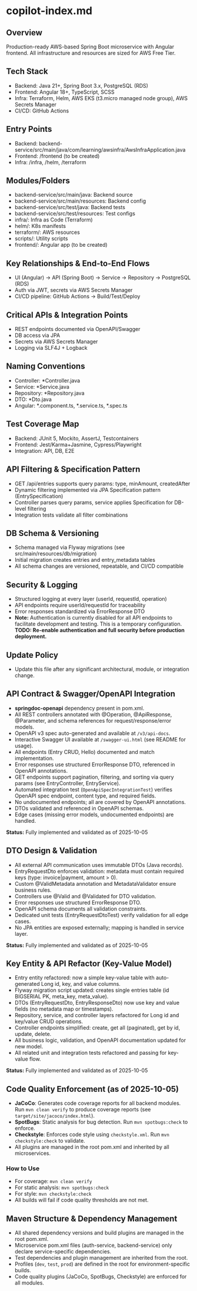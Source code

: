 # copilot-index.md

## Overview
Production-ready AWS-based Spring Boot microservice with Angular frontend. All infrastructure and resources are sized for AWS Free Tier.

## Tech Stack
- Backend: Java 21+, Spring Boot 3.x, PostgreSQL (RDS)
- Frontend: Angular 18+, TypeScript, SCSS
- Infra: Terraform, Helm, AWS EKS (t3.micro managed node group), AWS Secrets Manager
- CI/CD: GitHub Actions

## Entry Points
- Backend: backend-service/src/main/java/com/learning/awsinfra/AwsInfraApplication.java
- Frontend: /frontend (to be created)
- Infra: /infra, /helm, /terraform

## Modules/Folders
- backend-service/src/main/java: Backend source
- backend-service/src/main/resources: Backend config
- backend-service/src/test/java: Backend tests
- backend-service/src/test/resources: Test configs
- infra/: Infra as Code (Terraform)
- helm/: K8s manifests
- terraform/: AWS resources
- scripts/: Utility scripts
- frontend/: Angular app (to be created)

## Key Relationships & End-to-End Flows
- UI (Angular) → API (Spring Boot) → Service → Repository → PostgreSQL (RDS)
- Auth via JWT, secrets via AWS Secrets Manager
- CI/CD pipeline: GitHub Actions → Build/Test/Deploy

## Critical APIs & Integration Points
- REST endpoints documented via OpenAPI/Swagger
- DB access via JPA
- Secrets via AWS Secrets Manager
- Logging via SLF4J + Logback

## Naming Conventions
- Controller: *Controller.java
- Service: *Service.java
- Repository: *Repository.java
- DTO: *Dto.java
- Angular: *.component.ts, *.service.ts, *.spec.ts

## Test Coverage Map
- Backend: JUnit 5, Mockito, AssertJ, Testcontainers
- Frontend: Jest/Karma+Jasmine, Cypress/Playwright
- Integration: API, DB, E2E

## API Filtering & Specification Pattern
- GET /api/entries supports query params: type, minAmount, createdAfter
- Dynamic filtering implemented via JPA Specification pattern (EntrySpecification)
- Controller parses query params, service applies Specification for DB-level filtering
- Integration tests validate all filter combinations

## DB Schema & Versioning
- Schema managed via Flyway migrations (see src/main/resources/db/migration)
- Initial migration creates entries and entry_metadata tables
- All schema changes are versioned, repeatable, and CI/CD compatible

## Security & Logging
- Structured logging at every layer (userId, requestId, operation)
- API endpoints require userId/requestId for traceability
- Error responses standardized via ErrorResponse DTO
- **Note:** Authentication is currently disabled for all API endpoints to facilitate development and testing. This is a temporary configuration. **TODO: Re-enable authentication and full security before production deployment.**

## Update Policy
- Update this file after any significant architectural, module, or integration change.

## API Contract & Swagger/OpenAPI Integration

- **springdoc-openapi** dependency present in pom.xml.
- All REST controllers annotated with @Operation, @ApiResponse, @Parameter, and schema references for request/response/error models.
- OpenAPI v3 spec auto-generated and available at `/v3/api-docs`.
- Interactive Swagger UI available at `/swagger-ui.html` (see README for usage).
- All endpoints (Entry CRUD, Hello) documented and match implementation.
- Error responses use structured ErrorResponse DTO, referenced in OpenAPI annotations.
- GET endpoints support pagination, filtering, and sorting via query params (see EntryController, EntryService).
- Automated integration test (`OpenApiSpecIntegrationTest`) verifies OpenAPI spec endpoint, content type, and required fields.
- No undocumented endpoints; all are covered by OpenAPI annotations.
- DTOs validated and referenced in OpenAPI schemas.
- Edge cases (missing error models, undocumented endpoints) are handled.

**Status:** Fully implemented and validated as of 2025-10-05

## DTO Design & Validation

- All external API communication uses immutable DTOs (Java records).
- EntryRequestDto enforces validation: metadata must contain required keys (type: invoice|payment, amount > 0).
- Custom @ValidMetadata annotation and MetadataValidator ensure business rules.
- Controllers use @Valid and @Validated for DTO validation.
- Error responses use structured ErrorResponse DTO.
- OpenAPI schema documents all validation constraints.
- Dedicated unit tests (EntryRequestDtoTest) verify validation for all edge cases.
- No JPA entities are exposed externally; mapping is handled in service layer.

**Status:** Fully implemented and validated as of 2025-10-05

## Key Entity & API Refactor (Key-Value Model)

- Entry entity refactored: now a simple key-value table with auto-generated Long id, key, and value columns.
- Flyway migration script updated: creates single entries table (id BIGSERIAL PK, meta_key, meta_value).
- DTOs (EntryRequestDto, EntryResponseDto) now use key and value fields (no metadata map or timestamps).
- Repository, service, and controller layers refactored for Long id and key/value CRUD operations.
- Controller endpoints simplified: create, get all (paginated), get by id, update, delete.
- All business logic, validation, and OpenAPI documentation updated for new model.
- All related unit and integration tests refactored and passing for key-value flow.

**Status:** Fully implemented and validated as of 2025-10-05

## Code Quality Enforcement (as of 2025-10-05)
- **JaCoCo**: Generates code coverage reports for all backend modules. Run `mvn clean verify` to produce coverage reports (see `target/site/jacoco/index.html`).
- **SpotBugs**: Static analysis for bug detection. Run `mvn spotbugs:check` to enforce.
- **Checkstyle**: Enforces code style using `checkstyle.xml`. Run `mvn checkstyle:check` to validate.
- All plugins are managed in the root pom.xml and inherited by all microservices.

### How to Use
- For coverage: `mvn clean verify`
- For static analysis: `mvn spotbugs:check`
- For style: `mvn checkstyle:check`
- All builds will fail if code quality thresholds are not met.

## Maven Structure & Dependency Management
- All shared dependency versions and build plugins are managed in the root pom.xml.
- Microservice pom.xml files (auth-service, backend-service) only declare service-specific dependencies.
- Test dependencies and plugin management are inherited from the root.
- Profiles (`dev`, `test`, `prod`) are defined in the root for environment-specific builds.
- Code quality plugins (JaCoCo, SpotBugs, Checkstyle) are enforced for all modules.
